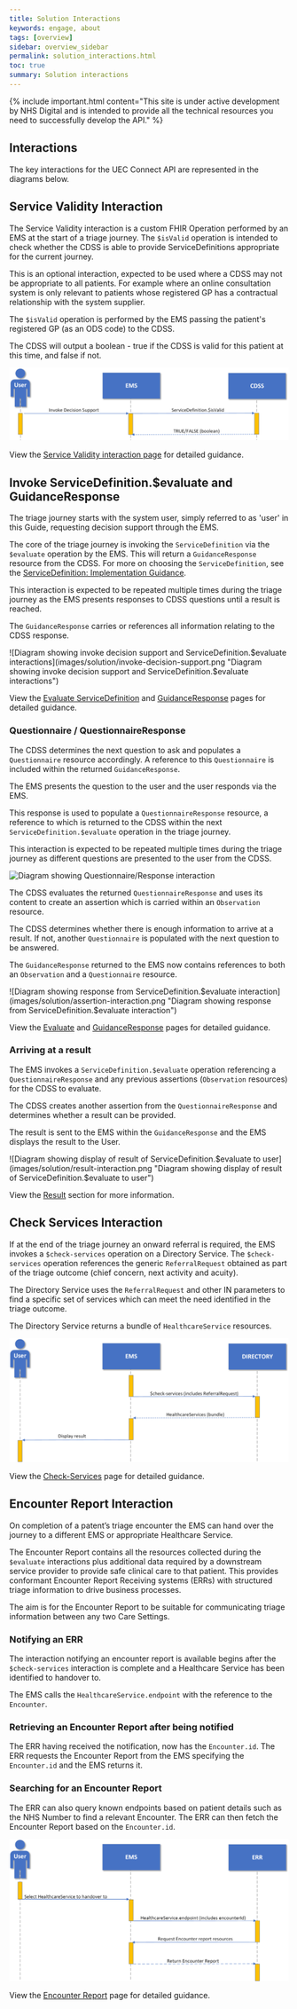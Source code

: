 ```yaml
---
title: Solution Interactions
keywords: engage, about
tags: [overview]
sidebar: overview_sidebar
permalink: solution_interactions.html
toc: true
summary: Solution interactions
---
```


{% include important.html content="This site is under active development by NHS Digital and is intended to provide all the technical resources you need to successfully develop the API." %}


## Interactions ##

The key interactions for the UEC Connect API are represented in the diagrams below.


## Service Validity Interaction

The Service Validity interaction is a custom FHIR Operation performed by an EMS at the start of a triage journey. The `$isValid` operation is intended to check whether the CDSS is able to provide ServiceDefinitions appropriate for the current journey.

This is an optional interaction, expected to be used where a CDSS may not be appropriate to all patients. For example where an online consultation system is only relevant to patients whose registered GP has a contractual relationship with the system supplier.

The `$isValid` operation is performed by the EMS passing the patient's registered GP (as an ODS code) to the CDSS.

The CDSS will output a boolean - true if the CDSS is valid for this patient at this time, and false if not.

![Diagram showing $isvalid interaction](images/solution/isvalid-interaction.png "Diagram showing $isvalid interaction")

View the [Service Validity interaction page](api_post_isvalid.html) for detailed guidance.



## Invoke ServiceDefinition.$evaluate and GuidanceResponse ##

The triage journey starts with the system user, simply referred to as 'user' in this Guide, requesting decision support through the EMS.

The core of the triage journey is invoking the `ServiceDefinition` via the `$evaluate` operation by the EMS. This will return a `GuidanceResponse` resource from the CDSS. For more on choosing the `ServiceDefinition`, see the [ServiceDefinition: Implementation Guidance](api_service_definition.html#servicedefinition-implementation-guidance). 

This interaction is expected to be repeated multiple times during the triage journey as the EMS presents responses to CDSS questions until a result is reached. 

The `GuidanceResponse` carries or references all information relating to the CDSS response.

![Diagram showing invoke decision support and ServiceDefinition.$evaluate interactions](images/solution/invoke-decision-support.png "Diagram showing invoke decision support and ServiceDefinition.$evaluate interactions")

View the [Evaluate ServiceDefinition](api_post_evaluate.html) and [GuidanceResponse](api_guidance_response.html) pages for detailed guidance.


### Questionnaire / QuestionnaireResponse ###

The CDSS determines the next question to ask and populates a `Questionnaire` resource accordingly.
A reference to this `Questionnaire` is included within the returned `GuidanceResponse`.

The EMS presents the question to the user and the user responds via the EMS.

This response is used to populate a `QuestionnaireResponse` resource, a reference to which is returned to the CDSS within the next `ServiceDefinition.$evaluate` operation in the triage journey.

This interaction is expected to be repeated multiple times during the triage journey as different questions are presented to the user from the CDSS.

![Diagram showing Questionnaire/Response interaction](images/solution/questionnaire-interaction.png "Diagram showing Questionnaire/Response interaction")

The CDSS evaluates the returned `QuestionnaireResponse` and uses its content to create an assertion which is carried within an `Observation` resource.

The CDSS determines whether there is enough information to arrive at a result. If not, another `Questionnaire` is populated with the next question to be answered.
 
The `GuidanceResponse` returned to the EMS now contains references to both an `Observation` and a `Questionnaire` resource.

![Diagram showing response from ServiceDefinition.$evaluate interaction](images/solution/assertion-interaction.png "Diagram showing response from ServiceDefinition.$evaluate interaction")

View the [Evaluate](api_post_evaluate.html) and [GuidanceResponse](api_guidance_response.html) pages for detailed guidance.


### Arriving at a result ###
The EMS invokes a `ServiceDefinition.$evaluate` operation referencing a `QuestionnaireResponse` and any previous assertions (`Observation` resources) for the CDSS to evaluate.

The CDSS creates another assertion from the `QuestionnaireResponse` and determines whether a result can be provided.

The result is sent to the EMS within the `GuidanceResponse` and the EMS displays the result to the User.

![Diagram showing display of result of ServiceDefinition.$evaluate to user](images/solution/result-interaction.png "Diagram showing display of result of ServiceDefinition.$evaluate to user")

View the [Result](api_return_guidance_response.html) section for more information.


## Check Services Interaction ##

If at the end of the triage journey an onward referral is required, the EMS invokes a `$check-services` operation on a Directory Service. The `$check-services` operation references the generic `ReferralRequest` obtained as part of the triage outcome (chief concern, next activity and acuity). 

The Directory Service uses the `ReferralRequest` and other IN parameters to find a specific set of  services which can meet the need identified in the triage outcome.

The Directory Service returns a bundle of `HealthcareService` resources.

![Diagram showing interaction between the EMS and the Directory of Services](images/solution/check-services-interaction.png "Diagram showing interaction between the EMS and the Directory of Services")

View the [Check-Services](api_check_services.html) page for detailed guidance.

## Encounter Report Interaction ##

On completion of a patent’s triage encounter the EMS can hand over the journey to a different EMS or appropriate Healthcare Service.

The Encounter Report contains all the resources collected during the `$evaluate` interactions plus additional data required by a downstream service provider to provide safe clinical care to that patient. This provides conformant Encounter Report Receiving systems (ERRs) with structured triage information to drive business processes.

The aim is for the Encounter Report to be suitable for communicating triage information between any two Care Settings.

### Notifying an ERR ###

The interaction notifying an encounter report is available begins after the `$check-services` interaction is complete and a Healthcare Service has been identified to handover to.

The EMS calls the `HealthcareService.endpoint` with the reference to the `Encounter`.

### Retrieving an Encounter Report after being notified ###

The ERR having received the notification, now has the `Encounter.id`. The ERR 
requests the Encounter Report from the EMS specifying the `Encounter.id` and the EMS returns it.

### Searching for an Encounter Report ###

The ERR can also query known endpoints based on patient details such as the NHS Number to find a relevant Encounter. The ERR can then fetch the Encounter Report based on the `Encounter.id`.


![Diagram showing the Encounter Report interaction](images/solution/encounter-report-interaction.png "Diagram showing the Encounter Report interaction")

View the [Encounter Report](api_encounter_report.html) page for detailed guidance.

